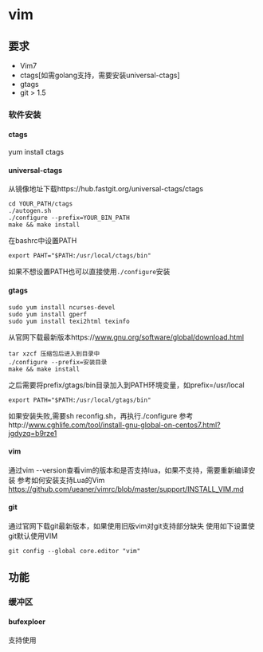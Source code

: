# vim
## 要求
* Vim7
* ctags[如需golang支持，需要安装universal-ctags]
* gtags
* git > 1.5
### 软件安装
#### ctags
yum install ctags
#### universal-ctags
从镜像地址下载https://hub.fastgit.org/universal-ctags/ctags
```
cd YOUR_PATH/ctags
./autogen.sh
./configure --prefix=YOUR_BIN_PATH
make && make install
```
在bashrc中设置PATH
```
export PAHT="$PATH:/usr/local/ctags/bin"
```
如果不想设置PATH也可以直接使用`./configure`安装

#### gtags
```
sudo yum install ncurses-devel
sudo yum install gperf
sudo yum install texi2html texinfo 
```
从官网下载最新版本https://www.gnu.org/software/global/download.html
```
tar xzcf 压缩包后进入到目录中
./configure --prefix=安装目录
make && make install
```
之后需要将prefix/gtags/bin目录加入到PATH环境变量，如prefix=/usr/local
```
export PATH="$PATH:/usr/local/gtags/bin"
```
如果安装失败,需要sh reconfig.sh，再执行./configure
参考http://www.cghlife.com/tool/install-gnu-global-on-centos7.html?jgdyzq=b9rze1

#### vim
通过vim --version查看vim的版本和是否支持lua，如果不支持，需要重新编译安装
参考如何安装支持Lua的Vim
https://github.com/ueaner/vimrc/blob/master/support/INSTALL_VIM.md

#### git
通过官网下载git最新版本，如果使用旧版vim对git支持部分缺失
使用如下设置使git默认使用VIM
```
git config --global core.editor "vim"
```

## 功能
### 缓冲区
#### bufexploer
支持使用

